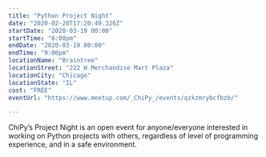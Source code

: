 ```yaml
---
title: "Python Project Night"
date: "2020-02-20T17:20:49.326Z"
startDate: "2020-03-19 00:00"
startTime: "6:00pm"
endDate: "2020-03-19 00:00"
endTime: "9:00pm"
locationName: "Braintree"
locationStreet: "222 W Merchandise Mart Plaza"
locationCity: "Chicago"
locationState: "IL"
cost: "FREE"
eventUrl: "https://www.meetup.com/_ChiPy_/events/qzkzmrybcfbzb/"

---
```


ChiPy’s Project Night is an open event for anyone/everyone interested in working on Python projects with others, regardless of level of programming experience, and in a safe environment.

